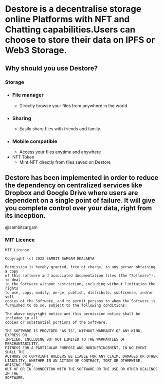 # Destore is a decentralise storage online Platforms with NFT and Chatting capabilities.Users can choose to store their data on IPFS or Web3 Storage.

## Why should you use Destore?
### Storage
  * ### File manager
    * Directly browse your files from anywhere in the world
  * ### Sharing
    * Easily share files with friends and family.
  * ### Mobile compatible
    * Access your files anytime and anywhere
  * NFT Token
    * Mint NFT directly from files saved on Destore
    
 ## Destore has been implemented in order to reduce the dependency on centralized services like Dropbox and Google Drive where users are dependent on a single point of failure. It will give you complete control over your data, right from its inception.
 
 @sambitsargam
 
 ### MIT Licence
 ```
 MIT License

Copyright (c) 2022 SAMBIT SARGAM EKALABYA

Permission is hereby granted, free of charge, to any person obtaining a copy
of this software and associated documentation files (the "Software"), to deal
in the Software without restriction, including without limitation the rights
to use, copy, modify, merge, publish, distribute, sublicense, and/or sell
copies of the Software, and to permit persons to whom the Software is
furnished to do so, subject to the following conditions:

The above copyright notice and this permission notice shall be included in all
copies or substantial portions of the Software.

THE SOFTWARE IS PROVIDED "AS IS", WITHOUT WARRANTY OF ANY KIND, EXPRESS OR
IMPLIED, INCLUDING BUT NOT LIMITED TO THE WARRANTIES OF MERCHANTABILITY,
FITNESS FOR A PARTICULAR PURPOSE AND NONINFRINGEMENT. IN NO EVENT SHALL THE
AUTHORS OR COPYRIGHT HOLDERS BE LIABLE FOR ANY CLAIM, DAMAGES OR OTHER
LIABILITY, WHETHER IN AN ACTION OF CONTRACT, TORT OR OTHERWISE, ARISING FROM,
OUT OF OR IN CONNECTION WITH THE SOFTWARE OR THE USE OR OTHER DEALINGS IN THE
SOFTWARE.
 ```

